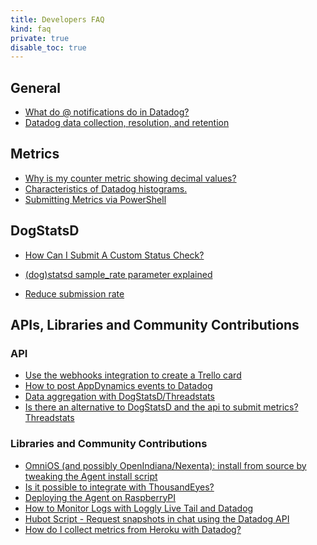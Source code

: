 ```yaml
---
title: Developers FAQ
kind: faq
private: true
disable_toc: true
---
```


## General

* [What do @ notifications do in Datadog?][1]
* [Datadog data collection, resolution, and retention][2]

## Metrics

* [Why is my counter metric showing decimal values?][3]
* [Characteristics of Datadog histograms.][4]
* [Submitting Metrics via PowerShell][5]

## DogStatsD

* [How Can I Submit A Custom Status Check?][6]
* [(dog)statsd sample_rate parameter explained][7]

* [Reduce submission rate][8]

## APIs, Libraries and Community Contributions

### API

* [Use the webhooks integration to create a Trello card][9]
* [How to post AppDynamics events to Datadog][10]
* [Data aggregation with DogStatsD/Threadstats][12]
* [Is there an alternative to DogStatsD and the api to submit metrics? Threadstats][13]

### Libraries and Community Contributions

* [OmniOS (and possibly OpenIndiana/Nexenta): install from source by tweaking the Agent install script ][14]
* [Is it possible to integrate with ThousandEyes?][15]
* [Deploying the Agent on RaspberryPI][16]
* [How to Monitor Logs with Loggly Live Tail and Datadog][17]
* [Hubot Script - Request snapshots in chat using the Datadog API][18]
* [How do I collect metrics from Heroku with Datadog?][19]

[1]: /developers/faq/what-do-notifications-do-in-datadog
[2]: /developers/faq/data-collection-resolution-retention
[3]: /developers/faq/why-is-my-counter-metric-showing-decimal-values
[4]: /developers/faq/characteristics-of-datadog-histograms
[5]: /developers/faq/submitting-metrics-via-powershell
[6]: /developers/faq/how-can-i-submit-a-custom-status-check
[7]: /developers/faq/dog-statsd-sample-rate-parameter-explained
[8]: /developers/faq/reduce-submission-rate
[9]: /developers/faq/use-our-webhook-integration-to-create-a-trello-card
[10]: /developers/faq/how-to-post-appdynamics-events-to-datadog
[12]: /developers/faq/data-aggregation-with-dogstatsd-threadstats
[13]: /developers/faq/is-there-an-alternative-to-dogstatsd-and-the-api-to-submit-metrics-threadstats
[14]: /developers/faq/omnios-and-possibly-smartos-openindiana-nexenta-install-from-source-by-tweaking-the-agent-install-script
[15]: /developers/faq/is-it-possible-to-integrate-with-thousandeyes
[16]: /developers/faq/deploying-the-agent-on-raspberrypi
[17]: /developers/faq/how-to-monitor-logs-with-loggly-live-tail-and-datadog
[18]: /developers/faq/hubot-script-request-snapshots-in-chat-using-the-datadog-api
[19]: /developers/faq/how-do-i-collect-metrics-from-heroku-with-datadog
